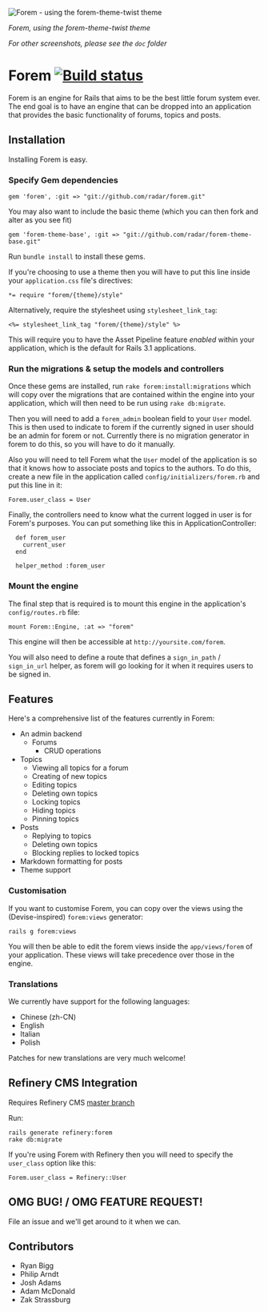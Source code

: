 ![Forem - using the forem-theme-twist theme](https://github.com/radar/forem/raw/master/doc/twist-theme-post.png)

*Forem, using the forem-theme-twist theme*

*For other screenshots, please see the `doc` folder*

# Forem [![Build status](http://travis-ci.org/radar/forem.png)](http://travis-ci.org/radar/forem)

Forem is an engine for Rails that aims to be the best little forum system ever.
The end goal is to have an engine that can be dropped into an application that
provides the basic functionality of forums, topics and posts.

## Installation

Installing Forem is easy.

### Specify Gem dependencies

    gem 'forem', :git => "git://github.com/radar/forem.git"

You may also want to include the basic theme (which you can then fork and alter as you see fit)

    gem 'forem-theme-base', :git => "git://github.com/radar/forem-theme-base.git"

Run `bundle install` to install these gems.

If you're choosing to use a theme then you will have to put this line inside your `application.css` file's directives:

    *= require "forem/{theme}/style"

Alternatively, require the stylesheet using `stylesheet_link_tag`:

    <%= stylesheet_link_tag "forem/{theme}/style" %>

This will require you to have the Asset Pipeline feature *enabled* within your application, which is the default for Rails 3.1 applications.


### Run the migrations & setup the models and controllers

Once these gems are installed, run `rake forem:install:migrations` which will copy over the migrations that are contained within the engine into your application, which will then need to be run using `rake db:migrate`.

Then you will need to add a `forem_admin` boolean field to your `User` model. This is then used to indicate to forem if the currently signed in user should be an admin for forem or not. Currently there is no migration generator in forem to do this, so you will have to do it manually.

Also you will need to tell Forem what the `User` model of the application is so that it knows how to associate posts and topics to the authors. To do this, create a new file in the application called `config/initializers/forem.rb` and put this line in it:

    Forem.user_class = User

Finally, the controllers need to know what the current logged in user is for Forem's purposes.  You can put something like this in ApplicationController:

      def forem_user
        current_user
      end

      helper_method :forem_user

### Mount the engine

The final step that is required is to mount this engine in the application's `config/routes.rb` file:

    mount Forem::Engine, :at => "forem"

This engine will then be accessible at `http://yoursite.com/forem`.

You will also need to define a route that defines a `sign_in_path` / `sign_in_url` helper, as forem will go looking for it when it requires users to be signed in.

## Features

Here's a comprehensive list of the features currently in Forem:

* An admin backend
  * Forums
      * CRUD operations
* Topics
  * Viewing all topics for a forum
  * Creating of new topics
  * Editing topics
  * Deleting own topics
  * Locking topics
  * Hiding topics
  * Pinning topics
* Posts
  * Replying to topics
  * Deleting own topics
  * Blocking replies to locked topics
* Markdown formatting for posts
* Theme support

### Customisation

If you want to customise Forem, you can copy over the views using the (Devise-inspired) `forem:views` generator:

    rails g forem:views

You will then be able to edit the forem views inside the `app/views/forem` of your application. These views will take precedence over those in the engine.

### Translations

We currently have support for the following languages:

* Chinese (zh-CN)
* English
* Italian
* Polish

Patches for new translations are very much welcome!

## Refinery CMS Integration

Requires Refinery CMS [master branch](https://github.com/resolve/refinerycms/tree/master)

Run:

    rails generate refinery:forem
    rake db:migrate

If you're using Forem with Refinery then you will need to specify the `user_class` option like this:

    Forem.user_class = Refinery::User

## OMG BUG! / OMG FEATURE REQUEST!

File an issue and we'll get around to it when we can.

## Contributors

* Ryan Bigg
* Philip Arndt
* Josh Adams
* Adam McDonald
* Zak Strassburg
